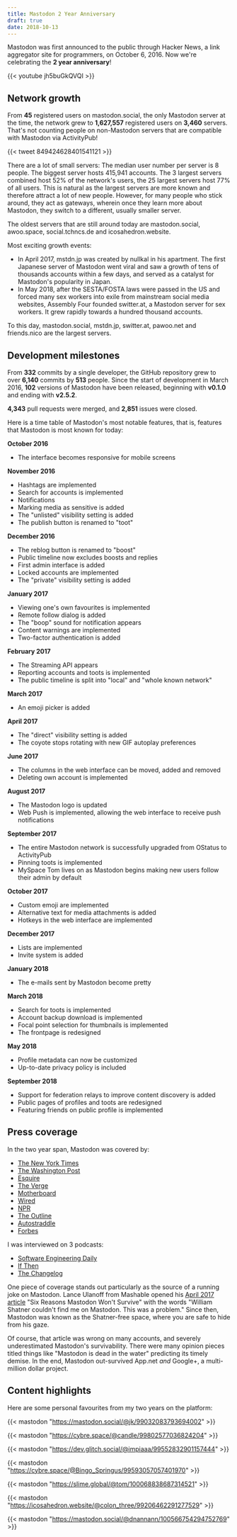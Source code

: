 ```yaml
---
title: Mastodon 2 Year Anniversary
draft: true
date: 2018-10-13
---
```


Mastodon was first announced to the public through Hacker News, a link aggregator site for programmers, on October 6, 2016. Now we're celebrating the **2 year anniversary**!<!--more-->

{{< youtube jh5buGkQVQI >}}

## Network growth

From **45** registered users on mastodon.social, the only Mastodon server at the time, the network grew to **1,627,557** registered users on **3,460** servers. That's not counting people on non-Mastodon servers that are compatible with Mastodon via ActivityPub!

{{< tweet 849424628401541121 >}}

There are a lot of small servers: The median user number per server is 8 people. The biggest server hosts 415,941 accounts. The 3 largest servers combined host 52% of the network's users, the 25 largest servers host 77% of all users. This is natural as the largest servers are more known and therefore attract a lot of new people. However, for many people who stick around, they act as gateways, wherein once they learn more about Mastodon, they switch to a different, usually smaller server.

The oldest servers that are still around today are mastodon.social, awoo.space, social.tchncs.de and icosahedron.website.

Most exciting growth events:

- In April 2017, mstdn.jp was created by nullkal in his apartment. The first Japanese server of Mastodon went viral and saw a growth of tens of thousands accounts within a few days, and served as a catalyst for Mastodon's popularity in Japan.
- In May 2018, after the SESTA/FOSTA laws were passed in the US and forced many sex workers into exile from mainstream social media websites, Assembly Four founded switter.at, a Mastodon server for sex workers. It grew rapidly towards a hundred thousand accounts.

To this day, mastodon.social, mstdn.jp, switter.at, pawoo.net and friends.nico are the largest servers.

## Development milestones

From **332** commits by a single developer, the GitHub repository grew to over **6,140** commits by **513** people. Since the start of development in March 2016, **102** versions of Mastodon have been released, beginning with **v0.1.0** and ending with **v2.5.2**.

**4,343** pull requests were merged, and **2,851** issues were closed.

Here is a time table of Mastodon's most notable features, that is, features that Mastodon is most known for today:

**October 2016**

  - The interface becomes responsive for mobile screens

**November 2016**

  - Hashtags are implemented
  - Search for accounts is implemented
  - Notifications
  - Marking media as sensitive is added
  - The "unlisted" visibility setting is added
  - The publish button is renamed to "toot"

**December 2016**

  - The reblog button is renamed to "boost"
  - Public timeline now excludes boosts and replies
  - First admin interface is added
  - Locked accounts are implemented
  - The "private" visibility setting is added

**January 2017**

  - Viewing one's own favourites is implemented
  - Remote follow dialog is added
  - The "boop" sound for notification appears
  - Content warnings are implemented
  - Two-factor authentication is added

**February 2017**

  - The Streaming API appears
  - Reporting accounts and toots is implemented
  - The public timeline is split into "local" and "whole known network"

**March 2017**

  - An emoji picker is added

**April 2017**

  - The "direct" visibility setting is added
  - The coyote stops rotating with new GIF autoplay preferences

**June 2017**

  - The columns in the web interface can be moved, added and removed
  - Deleting own account is implemented

**August 2017**

  - The Mastodon logo is updated
  - Web Push is implemented, allowing the web interface to receive push notifications

**September 2017**

  - The entire Mastodon network is successfully upgraded from OStatus to ActivityPub
  - Pinning toots is implemented
  - MySpace Tom lives on as Mastodon begins making new users follow their admin by default

**October 2017**

  - Custom emoji are implemented
  - Alternative text for media attachments is added
  - Hotkeys in the web interface are implemented

**December 2017**

  - Lists are implemented
  - Invite system is added

**January 2018**

  - The e-mails sent by Mastodon become pretty

**March 2018**

  - Search for toots is implemented
  - Account backup download is implemented
  - Focal point selection for thumbnails is implemented
  - The frontpage is redesigned

**May 2018**

  - Profile metadata can now be customized
  - Up-to-date privacy policy is included

**September 2018**

  - Support for federation relays to improve content discovery is added
  - Public pages of profiles and toots are redesigned
  - Featuring friends on public profile is implemented

## Press coverage

In the two year span, Mastodon was covered by:

- [The New York Times](https://www.nytimes.com/2018/03/28/technology/social-media-privacy.html)
- [The Washington Post](https://www.washingtonpost.com/news/the-switch/wp/2018/03/23/the-new-technology-that-aspires-to-deletefacebook-for-good/?noredirect=on&utm_term=.15c4dda140a9)
- [Esquire](https://www.esquire.com/lifestyle/a22777589/what-is-mastodon-twitter-platform/)
- [The Verge](http://www.theverge.com/2017/4/4/15177856/mastodon-social-network-twitter-clone)
- [Motherboard](https://motherboard.vice.com/en_us/article/mastodon-is-like-twitter-without-nazis-so-why-are-we-not-using-it)
- [Wired](https://www.wired.com/2017/04/like-twitter-hate-trolls-try-mastodon/)
- [NPR](https://www.npr.org/sections/thetwo-way/2018/05/01/607361849/as-facebook-shows-its-flaws-what-might-a-better-social-network-look-like)
- [The Outline](https://theoutline.com/post/2689/mastodon-makes-the-internet-feel-like-home-again)
- [Autostraddle](https://www.autostraddle.com/mastodon-101-a-queer-friendly-social-network-youre-gonna-like-a-lot-390948/)
- [Forbes](https://www.forbes.com/sites/paularmstrongtech/2017/04/09/mastodon-is-what-disruption-looks-like-right-before-it-happens/)

I was interviewed on 3 podcasts:

- [Software Engineering Daily](https://softwareengineeringdaily.com/2018/04/12/mastodon-federated-social-network-with-eugen-rochko/)
- [If Then](http://www.slate.com/articles/podcasts/if_then/2018/08/mastodon_founder_eugen_rochko_is_building_a_nazi_free_alternative_to_twitter.html)
- [The Changelog](https://changelog.com/podcast/315)

One piece of coverage stands out particularly as the source of a running joke on Mastodon. Lance Ulanoff from Mashable opened his [April 2017 article](https://mashable.com/2017/04/05/mastodon-wont-survive/) "Six Reasons Mastodon Won't Survive" with the words "William Shatner couldn't find me on Mastodon. This was a problem." Since then, Mastodon was known as the Shatner-free space, where you are safe to hide from his gaze.

Of course, that article was wrong on many accounts, and severely underestimated Mastodon's survivability. There were many opinion pieces titled things like "Mastodon is dead in the water" predicting its timely demise. In the end, Mastodon out-survived App.net *and* Google+, a multi-million dollar project.

## Content highlights

Here are some personal favourites from my two years on the platform:

{{< mastodon "https://mastodon.social/@jk/99032083793694002" >}}

{{< mastodon "https://cybre.space/@candle/99802577036824204" >}}

{{< mastodon "https://dev.glitch.social/@impiaaa/99552832901157444" >}}

{{< mastodon "https://cybre.space/@Bingo_Springus/99593057057401970" >}}

{{< mastodon "https://slime.global/@tom/100068838687314521" >}}

{{< mastodon "https://icosahedron.website/@colon_three/99206462291277529" >}}

{{< mastodon "https://mastodon.social/@dnannann/100566754294752769" >}}